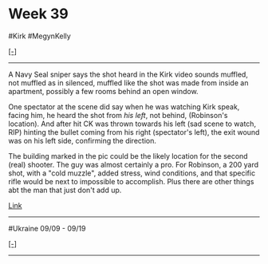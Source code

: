 # Week 39

\#Kirk \#MegynKelly

[[-]](https://www.youtube.com/embed/n2qn0mvSCig?start=295&end=387)

---

A Navy Seal sniper says the shot heard in the Kirk video sounds
muffled, not muffled as in silenced, muffled like the shot was made
from inside an apartment, possibly a few rooms behind an open window.

One spectator at the scene did say when he was watching Kirk speak,
facing him, he heard the shot from *his left*, not behind, (Robinson's
location). And after hit CK was thrown towards his left (sad scene to
watch, RIP) hinting the bullet coming from his right (spectator's
left), the exit wound was on his left side, confirming the direction.

The building marked in the pic could be the likely location for the
second (real) shooter. The guy was almost certainly a pro. For
Robinson, a 200 yard shot, with a "cold muzzle", added stress, wind
conditions, and that specific rifle would be next to impossible to
accomplish.  Plus there are other things abt the man that just don't
add up.

[Link](https://cdn.fosstodon.org/media_attachments/files/115/224/481/037/289/443/original/c0c878b0b1441e4b.jpg)

---

\#Ukraine 09/09 - 09/19

[[-]](ukrdata/map35.html)

---

